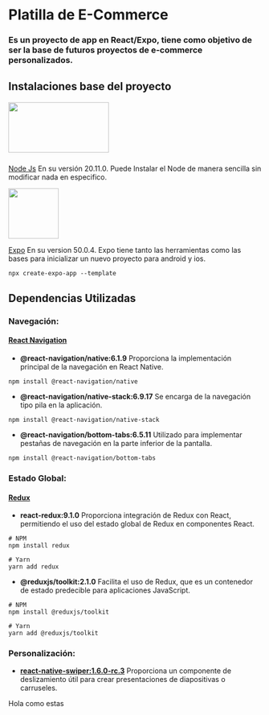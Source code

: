 # Platilla de E-Commerce

### Es un proyecto de app en React/Expo, tiene como objetivo de ser la base de futuros proyectos de e-commerce personalizados.

## Instalaciones base del proyecto

##### <img src="https://innovationyourself.com/wp-content/uploads/2020/08/nodejs-logo.png" width="200" height="100">
[Node Js](https://nodejs.org/en)
En su versión 20.11.0.
Puede Instalar el Node de manera sencilla sin modificar nada en especifico.

<img src="https://external-preview.redd.it/EJwPIGrGJTtEAVZiCOhn45jB_cr_DBiPU1PGP3aSlMM.jpg?auto=webp&s=8feb70264c80ab27d97c7b5a2397bc00ac0afee5" width="100" height="100">

[Expo](https://expo.dev/)
En su version 50.0.4.
Expo tiene tanto las herramientas como las bases para inicializar un nuevo proyecto para android y ios.
```
npx create-expo-app --template
```
## Dependencias Utilizadas

### Navegación:

#### [React Navigation](https://reactnavigation.org/)

- **@react-navigation/native:6.1.9** Proporciona la implementación principal de la navegación en React Native.
```
npm install @react-navigation/native
```

- **@react-navigation/native-stack:6.9.17** Se encarga de la navegación tipo pila en la aplicación.
```
npm install @react-navigation/native-stack
```
- **@react-navigation/bottom-tabs:6.5.11** Utilizado para implementar pestañas de navegación en la parte inferior de la pantalla.
```
npm install @react-navigation/bottom-tabs
```

### Estado Global:

#### [Redux](https://redux.js.org/)

- **react-redux:9.1.0** Proporciona integración de Redux con React, permitiendo el uso del estado global de Redux en componentes React.

```
# NPM
npm install redux

# Yarn
yarn add redux
```

- **@reduxjs/toolkit:2.1.0** Facilita el uso de Redux, que es un contenedor de estado predecible para aplicaciones JavaScript.
```
# NPM
npm install @reduxjs/toolkit

# Yarn
yarn add @reduxjs/toolkit
```

### Personalización:

- **[react-native-swiper:1.6.0-rc.3](https://www.npmjs.com/package/react-native-swiper)** Proporciona un componente de deslizamiento útil para crear presentaciones de diapositivas o carruseles.

Hola como estas


